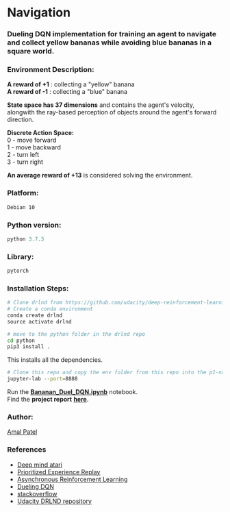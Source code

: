 # Navigation      

### Dueling DQN implementation for training an agent to navigate and collect yellow bananas while avoiding blue bananas in a square world.

### Environment Description:
**__A reward of +1__** : collecting a "yellow" banana         
**A reward of -1** : collecting a "blue" banana

**State space has 37 dimensions** and contains the agent's velocity, alongwith the ray-based perception of objects around the agent's forward direction.

**Discrete Action Space:**     
0 - move forward           
1 - move backward           
2 - turn left           
3 - turn right         

**An average reward of +13** is considered solving the environment.            

### Platform: 
``` bash 
Debian 10
```

### Python version: 
``` python
python 3.7.3
```

### Library:
```python
pytorch
```

### Installation Steps:
```python
# Clone drlnd from https://github.com/udacity/deep-reinforcement-learning
# Create a conda environment
conda create drlnd
source activate drlnd
```
```bash 
# move to the python folder in the drlnd repo
cd python
pip3 install . 
```
This installs all the dependencies.
```bash 
# Clone this repo and copy the env folder from this repo into the p1-navigation of the drlnd repo.
jupyter-lab --port=8888
```

Run the [**Bananan_Duel_DQN.ipynb**][nav notebook] notebook.             
Find the **project report** [**here**][report].          
    
### Author:
[Amal Patel](https://www.linkedin.com/in/patelamalk/)

### References
- [Deep mind atari][deepmind atari]
- [Prioritized Experience Replay][per]
- [Asynchronous Reinforcement Learning][async rl]
- [Dueling DQN][Dueling]
- [stackoverflow][sf]
- [Udacity DRLND repository][udacity]

[//]: # (Use this part to save the links and use the references)

[nav notebook]:<https://github.com/patelamalk/RL/blob/master/Navigation/Banana_Duel_DQN.ipynb>

[report]:<https://github.com/patelamalk/RL/blob/master/Navigation/Report.md>

[deepmind atari]:<https://storage.googleapis.com/deepmind-data/assets/papers/DeepMindNature14236Paper.pdf>

[per]:<https://arxiv.org/abs/1511.05952>

[async rl]:<https://arxiv.org/pdf/1602.01783.pdf>

[Dueling]:<https://arxiv.org/pdf/1511.06581.pdf>

[reward plot]:<https://github.com/patelamalk/RL/blob/master/Navigation/plots/Rewards.png?raw=True>

[Attempt1]:<https://github.com/patelamalk/RL/tree/master/Navigation/Attempt%201%20DQN>

[sf]:<https://datascience.stackexchange.com/questions/34074/dueling-dqn-cant-understand-its-mechanism?rq=1>

[udacity]:<https://github.com/udacity/deep-reinforcement-learning>